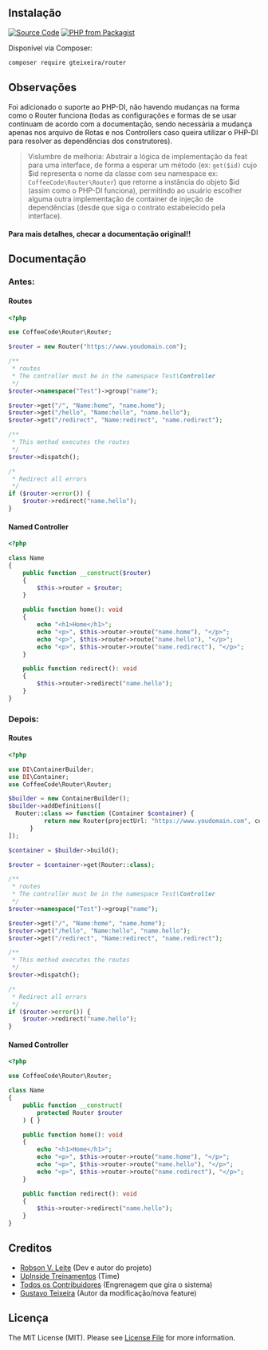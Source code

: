 ## Instalação
[![Source Code](http://img.shields.io/badge/source-coffeecode/router-blue.svg?style=flat-square)](https://github.com/robsonvleite/router)
[![PHP from Packagist](https://img.shields.io/packagist/php-v/coffeecode/router.svg?style=flat-square)](https://packagist.org/packages/coffeecode/router)

Disponível via Composer:
```bash
composer require gteixeira/router
```

## Observações
Foi adicionado o suporte ao PHP-DI, não havendo mudanças na forma como o Router funciona (todas as configurações e formas de se usar continuam de acordo com a documentação, sendo necessária a mudança apenas nos arquivo de Rotas e nos Controllers caso queira utilizar o PHP-DI para resolver as dependências dos construtores).

> Vislumbre de melhoria: Abstrair a lógica de implementação da feat para uma interface, de forma a esperar um método (ex: `get($id)` cujo $id representa o nome da classe com seu namespace ex: `CoffeeCode\Router\Router`) que retorne a instância do objeto $id (assim como o PHP-DI funciona), permitindo ao usuário escolher alguma outra implementação de container de injeção de dependências (desde que siga o contrato estabelecido pela interface).

#### Para mais detalhes, checar a documentação original!!

## Documentação

### Antes:

#### Routes
```php
<?php

use CoffeeCode\Router\Router;

$router = new Router("https://www.youdomain.com");

/**
 * routes
 * The controller must be in the namespace Test\Controller
 */
$router->namespace("Test")->group("name");

$router->get("/", "Name:home", "name.home");
$router->get("/hello", "Name:hello", "name.hello");
$router->get("/redirect", "Name:redirect", "name.redirect");

/**
 * This method executes the routes
 */
$router->dispatch();

/*
 * Redirect all errors
 */
if ($router->error()) {
    $router->redirect("name.hello");
}
```

#### Named Controller

```php
<?php

class Name
{
    public function __construct($router)
    {
        $this->router = $router;
    }

    public function home(): void
    {
        echo "<h1>Home</h1>";
        echo "<p>", $this->router->route("name.home"), "</p>";
        echo "<p>", $this->router->route("name.hello"), "</p>";
        echo "<p>", $this->router->route("name.redirect"), "</p>";
    }

    public function redirect(): void
    {
        $this->router->redirect("name.hello");
    }
}
```

### Depois:

#### Routes
```php
<?php

use DI\ContainerBuilder;
use DI\Container;
use CoffeeCode\Router\Router;

$builder = new ContainerBuilder();
$builder->addDefinitions([
  Router::class => function (Container $container) {
          return new Router(projectUrl: "https://www.youdomain.com", container: $container);
      }
]);

$container = $builder->build();

$router = $container->get(Router::class);

/**
 * routes
 * The controller must be in the namespace Test\Controller
 */
$router->namespace("Test")->group("name");

$router->get("/", "Name:home", "name.home");
$router->get("/hello", "Name:hello", "name.hello");
$router->get("/redirect", "Name:redirect", "name.redirect");

/**
 * This method executes the routes
 */
$router->dispatch();

/*
 * Redirect all errors
 */
if ($router->error()) {
    $router->redirect("name.hello");
}
```

#### Named Controller

```php
<?php

use CoffeeCode\Router\Router;

class Name
{
    public function __construct(
        protected Router $router
    ) { }

    public function home(): void
    {
        echo "<h1>Home</h1>";
        echo "<p>", $this->router->route("name.home"), "</p>";
        echo "<p>", $this->router->route("name.hello"), "</p>";
        echo "<p>", $this->router->route("name.redirect"), "</p>";
    }

    public function redirect(): void
    {
        $this->router->redirect("name.hello");
    }
}
```

## Creditos

- [Robson V. Leite](https://github.com/robsonvleite) (Dev e autor do projeto)
- [UpInside Treinamentos](https://github.com/upinside) (Time)
- [Todos os Contribuidores](https://github.com/robsonvleite/router/contributors) (Engrenagem que gira o sistema)
- [Gustavo Teixeira](https://github.com/upinside) (Autor da modificação/nova feature)

## Licença

The MIT License (MIT). Please see [License File](https://github.com/robsonvleite/router/blob/master/LICENSE) for more
information.
